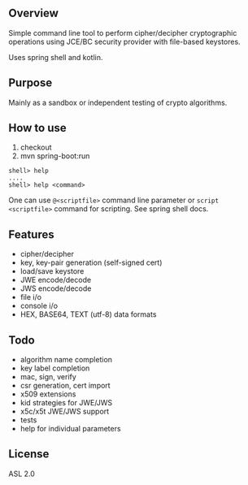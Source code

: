 ## Overview

Simple command line tool to perform cipher/decipher cryptographic operations
using JCE/BC security provider with file-based keystores.

Uses spring shell and kotlin.

## Purpose

Mainly as a sandbox or independent testing of crypto algorithms. 

## How to use

1. checkout
2. mvn spring-boot:run

```
shell> help
....
shell> help <command>
```

One can use `@<scriptfile>` command line parameter or `script <scriptfile>` 
command for scripting.
See spring shell docs.

## Features

- cipher/decipher
- key, key-pair generation (self-signed cert)
- load/save keystore
- JWE encode/decode
- JWS encode/decode
- file i/o
- console i/o
- HEX, BASE64, TEXT (utf-8) data formats

## Todo

- algorithm name completion
- key label completion  
- mac, sign, verify
- csr generation, cert import
- x509 extensions
- kid strategies for JWE/JWS
- x5c/x5t JWE/JWS support  
- tests
- help for individual parameters

## License 

ASL 2.0
